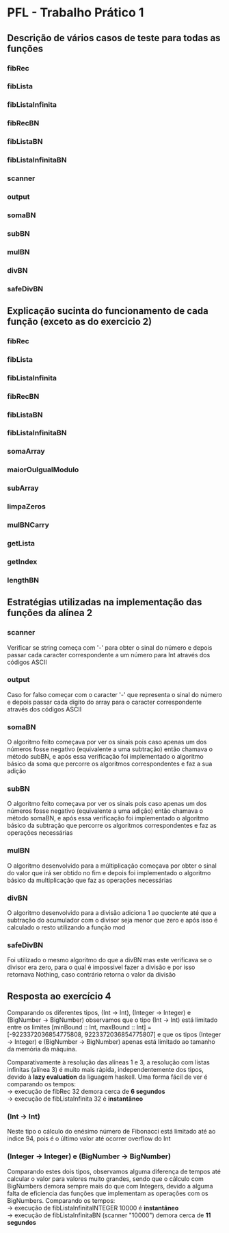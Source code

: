 # PFL - Trabalho Prático 1

## Descrição de vários casos de teste para todas as funções

### fibRec

### fibLista

### fibListaInfinita

### fibRecBN

### fibListaBN

### fibListaInfinitaBN

### scanner

### output

### somaBN

### subBN

### mulBN

### divBN

### safeDivBN

## Explicação sucinta do funcionamento de cada função (exceto as do exercicio 2)

### fibRec

### fibLista

### fibListaInfinita

### fibRecBN

### fibListaBN

### fibListaInfinitaBN

### somaArray

### maiorOuIgualModulo

### subArray

### limpaZeros

### mulBNCarry

### getLista

### getIndex

### lengthBN

## Estratégias utilizadas na implementação das funções da alínea 2

### scanner

Verificar se string começa com '-' para obter o sinal do número e depois passar cada caracter correspondente a um número para Int através dos códigos ASCII

### output

Caso for falso começar com o caracter '-' que representa o sinal do número e depois passar cada digito do array para o caracter correspondente através dos códigos ASCII

### somaBN

O algoritmo feito começava por ver os sinais pois caso apenas um dos números fosse negativo (equivalente a uma subtração) então chamava o método subBN, e após essa verificação foi implementado o algoritmo básico da soma que percorre os algoritmos correspondentes e faz a sua adição

### subBN

O algoritmo feito começava por ver os sinais pois caso apenas um dos números fosse negativo (equivalente a uma adição) então chamava o método somaBN, e após essa verificação foi implementado o algoritmo básico da subtração que percorre os algoritmos correspondentes e faz as operações necessárias

### mulBN

O algoritmo desenvolvido para a múltiplicação começava por obter o sinal do valor que irá ser obtido no fim e depois foi implementado o algoritmo básico da multiplicação que faz as operações necessárias

### divBN

O algoritmo desenvolvido para a divisão adiciona 1 ao quociente até que a subtração do acumulador com o divisor seja menor que zero e após isso é calculado o resto utilizando a função mod

### safeDivBN

Foi utilizado o mesmo algoritmo do que a divBN mas este verificava se o divisor era zero, para o qual é impossivel fazer a divisão e por isso retornava Nothing, caso contrário retorna o valor da divisão

## Resposta ao exercício 4

Comparando os diferentes tipos, (Int -> Int), (Integer -> Integer) e (BigNumber -> BigNumber) observamos que o tipo (Int -> Int) está limitado entre os limites [minBound :: Int, maxBound :: Int] = [-9223372036854775808, 9223372036854775807] e que os tipos (Integer -> Integer) e (BigNumber -> BigNumber) apenas está limitado ao tamanho da memória da máquina.

Comparativamente à resolução das alíneas 1 e 3, a resolução com listas infinitas (alínea 3) é muito mais rápida, independentemente dos tipos, devido à **lazy evaluation** da liguagem haskell. Uma forma fácil de ver é comparando os tempos:  
 -> execução de fibRec 32 demora cerca de **6 segundos**  
 -> execução de fibListaInfinita 32 é **instantâneo**

### (Int -> Int)

Neste tipo o cálculo do enésimo número de Fibonacci está limitado até ao indice 94, pois é o último valor até ocorrer overflow do Int

### (Integer -> Integer) e (BigNumber -> BigNumber)

Comparando estes dois tipos, observamos alguma diferença de tempos até calcular o valor para valores muito grandes, sendo que o cálculo com BigNumbers demora sempre mais do que com Integers, devido a alguma falta de eficiencia das funções que implementam as operações com os BigNumbers. Comparando os tempos:  
 -> execução de fibListaInfinitaINTEGER 10000 é **instantâneo**  
 -> execução de fibListaInfinitaBN (scanner "10000")  demora cerca de **11 segundos**  



